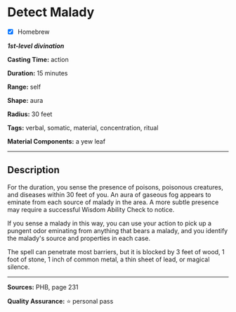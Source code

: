 # Detect Malady

- [x] Homebrew

***1st-level divination***

**Casting Time:** action

**Duration:** 15 minutes

**Range:** self

**Shape:** aura

**Radius:** 30 feet

**Tags:** verbal, somatic, material, concentration, ritual

**Material Components:** a yew leaf

---

## Description
For the duration, you sense the presence of poisons, poisonous creatures, and diseases within 30 feet of you.
An aura of gaseous fog appears to eminate from each source of malady in the area.
A more subtle presence may require a successful Wisdom Ability Check to notice.

If you sense a malady in this way, you can use your action to pick up a pungent odor eminating from anything that bears a malady, and you identify the malady's source and properties in each case.

The spell can penetrate most barriers, but it is blocked by 3 feet of wood, 1 foot of stone, 1 inch of common metal, a thin sheet of lead, or magical silence.

---

**Sources:** PHB, page 231

**Quality Assurance:** :star: personal pass
